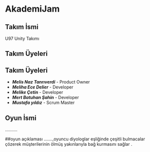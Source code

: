 # AkademiJam

## Takım İsmi
U97 Unity Takımı

## Takım Üyeleri
## Takım Üyeleri
- ***Melis Naz Tanrıverdi*** - Product Owner
- ***Meliha Ece Delier*** - Developer
- ***Melike Çetin*** - Developer
- ***Mert Batuhan Şahin*** - Developer
- ***Mustafa yıldız*** - Scrum Master

## Oyun İsmi
..........



##oyun açıklaması
.......,oyuncu  diyologlar  eşliğinde  çeşitli bulmacalar çözerek  müşterilerinin  ölmüş yakınlarıyla bağ kurmasını sağlar .

